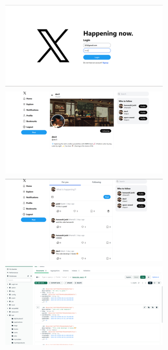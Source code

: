 ![alt text](docs/2.png)

![alt text](docs/4.png)

![alt text](docs/3.png)


![alt text](docs/6.png)

